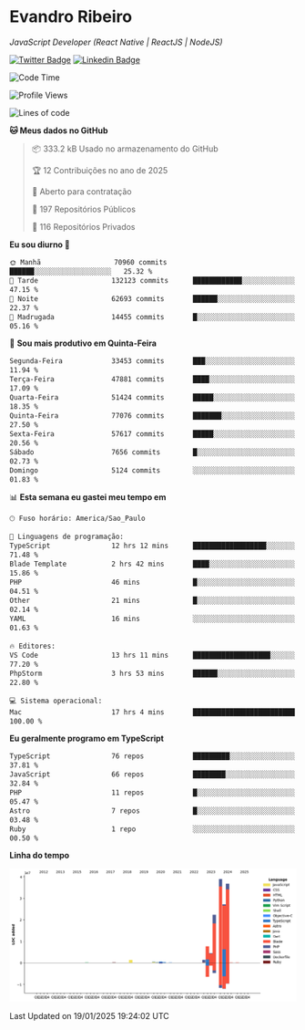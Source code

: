# Evandro **Ribeiro**

*JavaScript Developer (React Native | ReactJS | NodeJS)*

[![Twitter Badge](https://img.shields.io/badge/-@ribeiroevandro-201B2D?style=flat-square&labelColor=201B2D&logo=twitter&logoColor=white&link=https://twitter.com/ribeiroevandro)](https://twitter.com/ribeiroevandro) 
[![Linkedin Badge](https://img.shields.io/badge/-Evandro%20Ribeiro-201B2D?style=flat-square&logo=Linkedin&logoColor=white&link=https://www.linkedin.com/in/ribeiroevandro)](https://www.linkedin.com/in/ribeiroevandro) 


<!--START_SECTION:waka-->
![Code Time](http://img.shields.io/badge/Code%20Time-4%2C251%20hrs%2016%20mins-blue)

![Profile Views](http://img.shields.io/badge/Visualizac%C3%B5es%20do%20perfil-15-blue)

![Lines of code](https://img.shields.io/badge/Desde%20o%20Hello%20World%20eu%20escrevi-142.1%20million%20linhas%20de%20c%C3%B3digo-blue)

**🐱 Meus dados no GitHub** 

> 📦 333.2 kB Usado no armazenamento do GitHub 
 > 
> 🏆 12 Contribuições no ano de 2025
 > 
> 💼 Aberto para contratação
 > 
> 📜 197 Repositórios Públicos 
 > 
> 🔑 116 Repositórios Privados 
 > 
**Eu sou diurno 🐤** 

```text
🌞 Manhã                  70960 commits       ██████░░░░░░░░░░░░░░░░░░░   25.32 % 
🌆 Tarde                  132123 commits      ████████████░░░░░░░░░░░░░   47.15 % 
🌃 Noite                  62693 commits       ██████░░░░░░░░░░░░░░░░░░░   22.37 % 
🌙 Madrugada              14455 commits       █░░░░░░░░░░░░░░░░░░░░░░░░   05.16 % 
```
📅 **Sou mais produtivo em Quinta-Feira** 

```text
Segunda-Feira            33453 commits       ███░░░░░░░░░░░░░░░░░░░░░░   11.94 % 
Terça-Feira              47881 commits       ████░░░░░░░░░░░░░░░░░░░░░   17.09 % 
Quarta-Feira             51424 commits       █████░░░░░░░░░░░░░░░░░░░░   18.35 % 
Quinta-Feira             77076 commits       ███████░░░░░░░░░░░░░░░░░░   27.50 % 
Sexta-Feira              57617 commits       █████░░░░░░░░░░░░░░░░░░░░   20.56 % 
Sábado                   7656 commits        █░░░░░░░░░░░░░░░░░░░░░░░░   02.73 % 
Domingo                  5124 commits        ░░░░░░░░░░░░░░░░░░░░░░░░░   01.83 % 
```


📊 **Esta semana eu gastei meu tempo em** 

```text
🕑︎ Fuso horário: America/Sao_Paulo

💬 Linguagens de programação: 
TypeScript               12 hrs 12 mins      ██████████████████░░░░░░░   71.48 % 
Blade Template           2 hrs 42 mins       ████░░░░░░░░░░░░░░░░░░░░░   15.86 % 
PHP                      46 mins             █░░░░░░░░░░░░░░░░░░░░░░░░   04.51 % 
Other                    21 mins             █░░░░░░░░░░░░░░░░░░░░░░░░   02.14 % 
YAML                     16 mins             ░░░░░░░░░░░░░░░░░░░░░░░░░   01.63 % 

🔥 Editores: 
VS Code                  13 hrs 11 mins      ███████████████████░░░░░░   77.20 % 
PhpStorm                 3 hrs 53 mins       ██████░░░░░░░░░░░░░░░░░░░   22.80 % 

💻 Sistema operacional: 
Mac                      17 hrs 4 mins       █████████████████████████   100.00 % 
```

**Eu geralmente programo em TypeScript** 

```text
TypeScript               76 repos            █████████░░░░░░░░░░░░░░░░   37.81 % 
JavaScript               66 repos            ████████░░░░░░░░░░░░░░░░░   32.84 % 
PHP                      11 repos            █░░░░░░░░░░░░░░░░░░░░░░░░   05.47 % 
Astro                    7 repos             █░░░░░░░░░░░░░░░░░░░░░░░░   03.48 % 
Ruby                     1 repo              ░░░░░░░░░░░░░░░░░░░░░░░░░   00.50 % 
```



**Linha do tempo**

![Lines of Code chart](https://raw.githubusercontent.com/ribeiroevandro/ribeiroevandro/main/assets/bar_graph.png)


 Last Updated on 19/01/2025 19:24:02 UTC
<!--END_SECTION:waka-->
